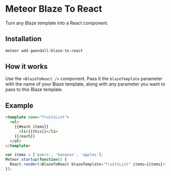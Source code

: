

Meteor Blaze To React
=========================

Turn any Blaze template into a React component.

Installation
------------

``` sh
meteor add gwendall:blaze-to-react
```

How it works
-----------

Use the `<BlazeToReact />` component. Pass it the `blazeTemplate` parameter with the name of your Blaze template, along with any parameter you want to pass to this Blaze template.


Example
-------

```html
<template name="fruitsList">
  <ul>
    {{#each items}}
      <li>{{this}}</li>
    {{/each}}
  </ul>
</template>
```

```javascript
var items = ['peers', 'bananas', 'apples'];
Meteor.startup(function() {
  React.render(<BlazeToReact blazeTemplate="fruitsList" items={items}/>, document.body);
});
```
